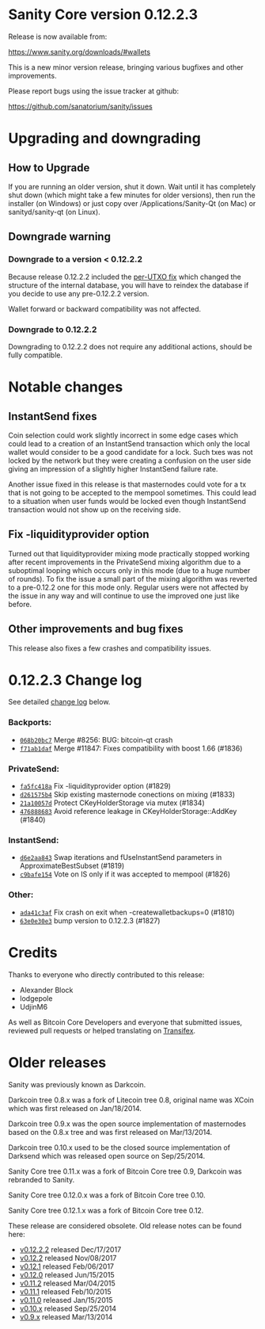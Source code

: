 Sanity Core version 0.12.2.3
==========================

Release is now available from:

  <https://www.sanity.org/downloads/#wallets>

This is a new minor version release, bringing various bugfixes and other
improvements.

Please report bugs using the issue tracker at github:

  <https://github.com/sanatorium/sanity/issues>


Upgrading and downgrading
=========================

How to Upgrade
--------------

If you are running an older version, shut it down. Wait until it has completely
shut down (which might take a few minutes for older versions), then run the
installer (on Windows) or just copy over /Applications/Sanity-Qt (on Mac) or
sanityd/sanity-qt (on Linux).

Downgrade warning
-----------------

### Downgrade to a version < 0.12.2.2

Because release 0.12.2.2 included the [per-UTXO fix](release-notes/sanity/release-notes-0.12.2.2.md#per-utxo-fix)
which changed the structure of the internal database, you will have to reindex
the database if you decide to use any pre-0.12.2.2 version.

Wallet forward or backward compatibility was not affected.

### Downgrade to 0.12.2.2

Downgrading to 0.12.2.2 does not require any additional actions, should be
fully compatible.

Notable changes
===============

InstantSend fixes
-----------------

Coin selection could work slightly incorrect in some edge cases which could
lead to a creation of an InstantSend transaction which only the local wallet
would consider to be a good candidate for a lock. Such txes was not locked by
the network but they were creating a confusion on the user side giving an
impression of a slightly higher InstantSend failure rate.

Another issue fixed in this release is that masternodes could vote for a tx
that is not going to be accepted to the mempool sometimes. This could lead to
a situation when user funds would be locked even though InstantSend transaction
would not show up on the receiving side.

Fix -liquidityprovider option
-----------------------------

Turned out that liquidityprovider mixing mode practically stopped working after
recent improvements in the PrivateSend mixing algorithm due to a suboptimal
looping which occurs only in this mode (due to a huge number of rounds). To fix
the issue a small part of the mixing algorithm was reverted to a pre-0.12.2 one
for this mode only. Regular users were not affected by the issue in any way and
will continue to use the improved one just like before.

Other improvements and bug fixes
--------------------------------

This release also fixes a few crashes and compatibility issues.


0.12.2.3 Change log
===================

See detailed [change log](https://github.com/sanatorium/sanity/compare/v0.12.2.2...sanatorium:v0.12.2.3) below.

### Backports:
- [`068b20bc7`](https://github.com/sanatorium/sanity/commit/068b20bc7) Merge #8256: BUG: bitcoin-qt crash
- [`f71ab1daf`](https://github.com/sanatorium/sanity/commit/f71ab1daf) Merge #11847: Fixes compatibility with boost 1.66 (#1836)

### PrivateSend:
- [`fa5fc418a`](https://github.com/sanatorium/sanity/commit/fa5fc418a) Fix -liquidityprovider option (#1829)
- [`d261575b4`](https://github.com/sanatorium/sanity/commit/d261575b4) Skip existing masternode conections on mixing (#1833)
- [`21a10057d`](https://github.com/sanatorium/sanity/commit/21a10057d) Protect CKeyHolderStorage via mutex (#1834)
- [`476888683`](https://github.com/sanatorium/sanity/commit/476888683) Avoid reference leakage in CKeyHolderStorage::AddKey (#1840)

### InstantSend:
- [`d6e2aa843`](https://github.com/sanatorium/sanity/commit/d6e2aa843) Swap iterations and fUseInstantSend parameters in ApproximateBestSubset (#1819)
- [`c9bafe154`](https://github.com/sanatorium/sanity/commit/c9bafe154) Vote on IS only if it was accepted to mempool (#1826)

### Other:
- [`ada41c3af`](https://github.com/sanatorium/sanity/commit/ada41c3af) Fix crash on exit when -createwalletbackups=0 (#1810)
- [`63e0e30e3`](https://github.com/sanatorium/sanity/commit/63e0e30e3) bump version to 0.12.2.3 (#1827)

Credits
=======

Thanks to everyone who directly contributed to this release:

- Alexander Block
- lodgepole
- UdjinM6

As well as Bitcoin Core Developers and everyone that submitted issues,
reviewed pull requests or helped translating on
[Transifex](https://www.transifex.com/projects/p/sanity/).


Older releases
==============

Sanity was previously known as Darkcoin.

Darkcoin tree 0.8.x was a fork of Litecoin tree 0.8, original name was XCoin
which was first released on Jan/18/2014.

Darkcoin tree 0.9.x was the open source implementation of masternodes based on
the 0.8.x tree and was first released on Mar/13/2014.

Darkcoin tree 0.10.x used to be the closed source implementation of Darksend
which was released open source on Sep/25/2014.

Sanity Core tree 0.11.x was a fork of Bitcoin Core tree 0.9,
Darkcoin was rebranded to Sanity.

Sanity Core tree 0.12.0.x was a fork of Bitcoin Core tree 0.10.

Sanity Core tree 0.12.1.x was a fork of Bitcoin Core tree 0.12.

These release are considered obsolete. Old release notes can be found here:

- [v0.12.2.2](release-notes/sanity/release-notes-0.12.2.2.md) released Dec/17/2017
- [v0.12.2](release-notes/sanity/release-notes-0.12.2.md) released Nov/08/2017
- [v0.12.1](release-notes/sanity/release-notes-0.12.1.md) released Feb/06/2017
- [v0.12.0](release-notes/sanity/release-notes-0.12.0.md) released Jun/15/2015
- [v0.11.2](release-notes/sanity/release-notes-0.11.2.md) released Mar/04/2015
- [v0.11.1](release-notes/sanity/release-notes-0.11.1.md) released Feb/10/2015
- [v0.11.0](release-notes/sanity/release-notes-0.11.0.md) released Jan/15/2015
- [v0.10.x](release-notes/sanity/release-notes-0.10.0.md) released Sep/25/2014
- [v0.9.x](release-notes/sanity/release-notes-0.9.0.md) released Mar/13/2014
